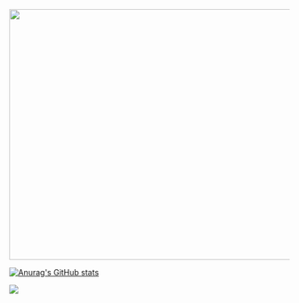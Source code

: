 <img src="https://media.giphy.com/media/Nx0rz3jtxtEre/giphy.gif"  width="1000" height="450">




[![Anurag's GitHub stats](https://github-readme-stats.vercel.app/api?username=albonec)](https://github.com/anuraghazra/github-readme-stats)

![](https://komarev.com/ghpvc/?username=albonec&label=PROFILE+VIEWS)
